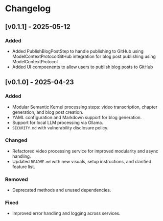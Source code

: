 # Changelog

## [v0.1.1] - 2025-05-12

### Added
- Added PublishBlogPostStep to handle publishing to GitHub using ModelContextProtocolGitHub integration for blog post publishing using ModelContextProtocol
- Added UI compoenents to allow users to publish blog posts to GitHub


## [v0.1.0] - 2025-04-23

### Added
- Modular Semantic Kernel processing steps: video transcription, chapter generation, and blog post creation.
- YAML configuration and Markdown support for blog generation.
- Support for local LLM processing via Ollama.
- `SECURITY.md` with vulnerability disclosure policy.

### Changed
- Refactored video processing service for improved modularity and async handling.
- Updated `README.md` with new visuals, setup instructions, and clarified feature list.

### Removed
- Deprecated methods and unused dependencies.

### Fixed
- Improved error handling and logging across services.
